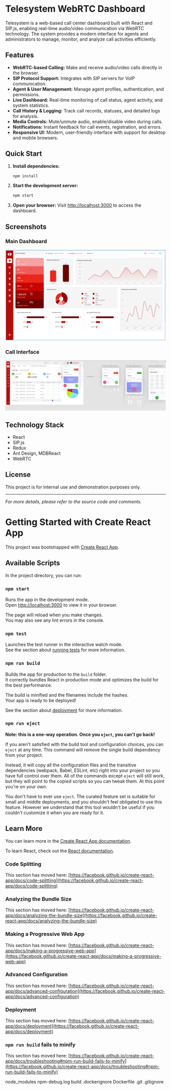 # Telesystem WebRTC Dashboard

Telesystem is a web-based call center dashboard built with React and SIP.js, enabling real-time audio/video communication via WebRTC technology. The system provides a modern interface for agents and administrators to manage, monitor, and analyze call activities efficiently.

## Features
- **WebRTC-based Calling:** Make and receive audio/video calls directly in the browser.
- **SIP Protocol Support:** Integrates with SIP servers for VoIP communication.
- **Agent & User Management:** Manage agent profiles, authentication, and permissions.
- **Live Dashboard:** Real-time monitoring of call status, agent activity, and system statistics.
- **Call History & Logging:** Track call records, statuses, and detailed logs for analysis.
- **Media Controls:** Mute/unmute audio, enable/disable video during calls.
- **Notifications:** Instant feedback for call events, registration, and errors.
- **Responsive UI:** Modern, user-friendly interface with support for desktop and mobile browsers.

## Quick Start
1. **Install dependencies:**
   ```bash
   npm install
   ```
2. **Start the development server:**
   ```bash
   npm start
   ```
3. **Open your browser:**
   Visit [http://localhost:3000](http://localhost:3000) to access the dashboard.

## Screenshots

### Main Dashboard
![Main Dashboard](screenshot/tcb_dashboard.png)

### Call Interface
![Call Interface](screenshot/screenshot.png)

## Technology Stack
- React
- SIP.js
- Redux
- Ant Design, MDBReact
- WebRTC

## License
This project is for internal use and demonstration purposes only.

---
*For more details, please refer to the source code and comments.*

# Getting Started with Create React App

This project was bootstrapped with [Create React App](https://github.com/facebook/create-react-app).

## Available Scripts

In the project directory, you can run:

### `npm start`

Runs the app in the development mode.\
Open [http://localhost:3000](http://localhost:3000) to view it in your browser.

The page will reload when you make changes.\
You may also see any lint errors in the console.

### `npm test`

Launches the test runner in the interactive watch mode.\
See the section about [running tests](https://facebook.github.io/create-react-app/docs/running-tests) for more information.

### `npm run build`

Builds the app for production to the `build` folder.\
It correctly bundles React in production mode and optimizes the build for the best performance.

The build is minified and the filenames include the hashes.\
Your app is ready to be deployed!

See the section about [deployment](https://facebook.github.io/create-react-app/docs/deployment) for more information.

### `npm run eject`

**Note: this is a one-way operation. Once you `eject`, you can't go back!**

If you aren't satisfied with the build tool and configuration choices, you can `eject` at any time. This command will remove the single build dependency from your project.

Instead, it will copy all the configuration files and the transitive dependencies (webpack, Babel, ESLint, etc) right into your project so you have full control over them. All of the commands except `eject` will still work, but they will point to the copied scripts so you can tweak them. At this point you're on your own.

You don't have to ever use `eject`. The curated feature set is suitable for small and middle deployments, and you shouldn't feel obligated to use this feature. However we understand that this tool wouldn't be useful if you couldn't customize it when you are ready for it.

## Learn More

You can learn more in the [Create React App documentation](https://facebook.github.io/create-react-app/docs/getting-started).

To learn React, check out the [React documentation](https://reactjs.org/).

### Code Splitting

This section has moved here: [https://facebook.github.io/create-react-app/docs/code-splitting](https://facebook.github.io/create-react-app/docs/code-splitting)

### Analyzing the Bundle Size

This section has moved here: [https://facebook.github.io/create-react-app/docs/analyzing-the-bundle-size](https://facebook.github.io/create-react-app/docs/analyzing-the-bundle-size)

### Making a Progressive Web App

This section has moved here: [https://facebook.github.io/create-react-app/docs/making-a-progressive-web-app](https://facebook.github.io/create-react-app/docs/making-a-progressive-web-app)

### Advanced Configuration

This section has moved here: [https://facebook.github.io/create-react-app/docs/advanced-configuration](https://facebook.github.io/create-react-app/docs/advanced-configuration)

### Deployment

This section has moved here: [https://facebook.github.io/create-react-app/docs/deployment](https://facebook.github.io/create-react-app/docs/deployment)

### `npm run build` fails to minify

This section has moved here: [https://facebook.github.io/create-react-app/docs/troubleshooting#npm-run-build-fails-to-minify](https://facebook.github.io/create-react-app/docs/troubleshooting#npm-run-build-fails-to-minify)

node_modules
npm-debug.log
build
.dockerignore
Dockerfile
.git
.gitignore
 